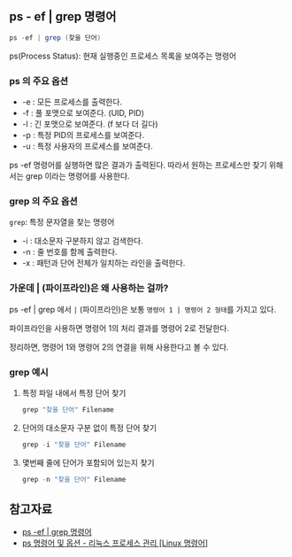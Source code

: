 ## ps - ef | grep 명령어

```java
ps -ef | grep (찾을 단어)
```

ps(Process Status): 현재 실행중인 프로세스 목록을 보여주는 명령어

### ps 의 주요 옵션

- -e : 모든 프로세스를 출력한다.
- -f : 풀 포맷으로 보여준다. (UID, PID)
- -l : 긴 포맷으로 보여준다. (f 보다 더 길다)
- -p : 특정 PID의 프로세스를 보여준다.
- -u : 특정 사용자의 프로세스를 보여준다.

ps -ef 명령어를 실행하면 많은 결과가 출력된다. 따라서 원하는 프로세스만 찾기 위해서는 grep 이라는 명령어를 사용한다.

### grep 의 주요 옵션

`grep`: 특정 문자열을 찾는 명령어

- -i : 대소문자 구분하지 않고 검색한다.
- -n : 줄 번호를 함께 출력한다.
- -x : 패턴과 단어 전체가 일치하는 라인을 출력한다.

### 가운데 | (파이프라인)은 왜 사용하는 걸까?

ps -ef | grep 에서 `|` (파이프라인)은 보통 `명령어 1 | 명령어 2 형태`를 가지고 있다.

파이프라인을 사용하면 명령어 1의 처리 결과를 명령어 2로 전달한다.

정리하면, 명령어 1와 명령어 2의 연결을 위해 사용한다고 볼 수 있다.

### grep 예시

1. 특정 파일 내에서 특정 단어 찾기
    
    ```java
    grep "찾을 단어" Filename
    ```
    

1. 단어의 대소문자 구분 없이 특정 단어 찾기
    
    ```java
    grep -i "찾을 단어" Filename
    ```
    
2. 몇번째 줄에 단어가 포함되어 있는지 찾기
    
    ```java
    grep -n "찾을 단어" Filename
    ```
    

## 참고자료

- [ps -ef | grep 명령어](https://helloworld92.tistory.com/78)
- [ps 명령어 및 옵션 - 리눅스 프로세스 관리 [Linux 명령어]](https://blog.naver.com/tmk0429/222318530824)
